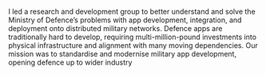 I led a research and development group to better understand and solve the Ministry of Defence’s problems with app development, integration, and deployment onto distributed military networks. Defence apps are traditionally hard to develop, requiring multi-million-pound investments into physical infrastructure and alignment with many moving dependencies. Our mission was to standardise and modernise military app development, opening defence up to wider industry